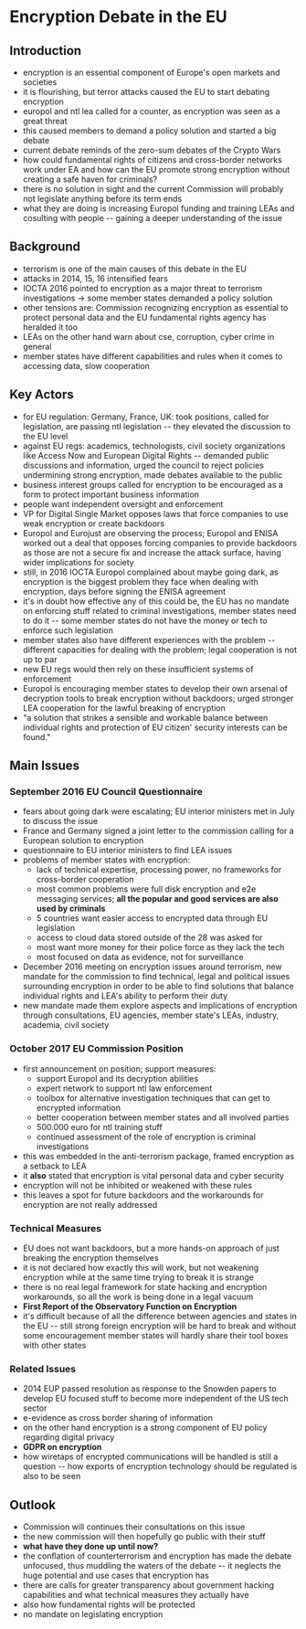# Encryption Debate in the EU

## Introduction

- encryption is an essential component of Europe's open markets and societies
- it is flourishing, but terror attacks caused the EU to start debating
  encryption
- europol and ntl lea called for a counter, as encryption was seen as a great
  threat
- this caused members to demand a policy solution and started a big debate
- current debate reminds of the zero-sum debates of the Crypto Wars
- how could fundamental rights of citizens and cross-border networks work under
  EA and how can the EU promote strong encryption without creating a safe haven
  for criminals?
- there is no solution in sight and the current Commission will probably not
  legislate anything before its term ends
- what they are doing is increasing Europol funding and training LEAs and
  cosulting with people -- gaining a deeper understanding of the issue

## Background

- terrorism is one of the main causes of this debate in the EU
- attacks in 2014, 15, 16 intensified fears
- IOCTA 2016 pointed to encryption as a major threat to terrorism
  investigations -> some member states demanded a policy solution
- other tensions are: Commission recognizing encryption as essential to protect
  personal data and the EU fundamental rights agency has heralded it too
- LEAs on the other hand warn about cse, corruption, cyber crime in general
- member states have different capabilities and rules when it comes to
  accessing data, slow cooperation

## Key Actors

- for EU regulation: Germany, France, UK: took positions, called for
  legislation, are passing ntl legislation -- they elevated the discussion to
  the EU level
- against EU regs: academics, technologists, civil society organizations like
  Access Now and European Digital Rights -- demanded public discussions and
  information, urged the council to reject policies undermining strong
  encryption, made debates available to the public
- business interest groups called for encryption to be encouraged as a form to
  protect important business information
- people want independent oversight and enforcement
- VP for Digital Single Market opposes laws that force companies to use weak
  encryption or create backdoors
- Europol and Eurojust are observing the process; Europol and ENISA worked out
  a deal that opposes forcing companies to provide backdoors as those are not
  a secure fix and increase the attack surface, having wider implications for
  society
- still, in 2016 IOCTA Europol complained about maybe going dark, as encryption
  is the biggest problem they face when dealing with encryption, days before
  signing the ENISA agreement
- it's in doubt how effective any of this could be, the EU has no mandate on
  enforcing stuff related to criminal investigations, member states need to do
  it -- some member states do not have the money or tech to enforce such legislation
- member states also have different experiences with the problem -- different
  capacities for dealing with the problem; legal cooperation is not up to par
- new EU regs would then rely on these insufficient systems of enforcement
- Europol is encouraging member states to develop their own arsenal of
  decryption tools to break encryption without backdoors; urged stronger LEA
  cooperation for the lawful breaking of encryption
- "a solution that strikes a sensible and workable balance between individual
  rights and protection of EU citizen' security interests can be found."

## Main Issues

### September 2016 EU Council Questionnaire

- fears about going dark were escalating; EU interior ministers met in July to
  discuss the issue
- France and Germany signed a joint letter to the commission calling for
  a European solution to encryption
- questionnaire to EU interior ministers to find LEA issues
- problems of member states with encryption:
    - lack of technical expertise, processing power, no frameworks for
      cross-border cooperation
    - most common problems were full disk encryption and e2e messaging
      services; __all the popular and good services are also used by
      criminals__
    - 5 countries want easier access to encrypted data through EU legislation
    - access to cloud data stored outside of the 28 was asked for
    - most want more money for their police force as they lack the tech
    - most focused on data as evidence, not for surveillance
- December 2016 meeting on encryption issues around terrorism, new mandate for
  the commission to find technical, legal and political issues surrounding
  encryption in order to be able to find solutions that balance individual
  rights and LEA's ability to perform their duty
- new mandate made them explore aspects and implications of encryption through
  consultations, EU agencies, member state's LEAs, industry, academia, civil
  society

### October 2017 EU Commission Position

- first announcement on position; support measures:
    - support Europol and its decryption abilities
    - expert network to support ntl law enforcement
    - toolbox for alternative investigation techniques that can get to
      encrypted information
    - better cooperation between member states and all involved parties
    - 500.000 euro for ntl training stuff
    - continued assessment of the role of encryption is criminal investigations
- this was embedded in the anti-terrorism package, framed encryption as
  a setback to LEA
- it __also__ stated that encryption is vital personal data and cyber security
- encryption will not be inhibited or weakened with these rules
- this leaves a spot for future backdoors and the workarounds for encryption
  are not really addressed

### Technical Measures

- EU does not want backdoors, but a more hands-on approach of just breaking the
  encryption themselves
- it is not declared how exactly this will work, but not weakening encryption
  while at the same time trying to break it is strange
- there is no real legal framework for state hacking and encryption
  workarounds, so all the work is being done in a legal vacuum
- __First Report of the Observatory Function on Encryption__
- it's difficult because of all the difference between agencies and states in
  the EU -- still strong foreign encryption will be hard to break and without
  some encouragement member states will hardly share their tool boxes with
  other states

### Related Issues

- 2014 EUP passed resolution as response to the Snowden papers to develop EU
  focused stuff to become more independent of the US tech sector
- e-evidence as cross border sharing of information 
- on the other hand encryption is a strong component of EU policy regarding
  digital privacy
- __GDPR on encryption__
- how wiretaps of encrypted communications will be handled is still a question
  -- how exports of encryption technology should be regulated is also to be
  seen

## Outlook

- Commission will continues their consultations on this issue
- the new commission will then hopefully go public with their stuff
- __what have they done up until now?__
- the conflation of counterterrorism and encryption has made the debate
  unfocused, thus muddling the waters of the debate -- it neglects the huge
  potential and use cases that encryption has
- there are calls for greater transparency about government hacking
  capabilities and what technical measures they actually have
- also how fundamental rights will be protected
- no mandate on legislating encryption
